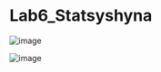 # Lab6_Statsyshyna
![image](https://github.com/Statcyshyna555im/Lab6_Statsyshyna/assets/145069084/87a4bf21-9379-4af9-855d-9179f5950931)

![image](https://github.com/Statcyshyna555im/Lab6_Statsyshyna/assets/145069084/94ce7670-76fe-454a-ae3d-dcbea0d175a4)
